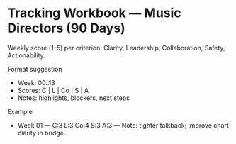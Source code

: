 # Tracking Workbook — Music Directors (90 Days)

Weekly score (1–5) per criterion: Clarity, Leadership, Collaboration, Safety, Actionability.

Format suggestion
- Week: 00..13
- Scores: C | L | Co | S | A
- Notes: highlights, blockers, next steps

Example
- Week 01 — C:3 L:3 Co:4 S:3 A:3 — Note: tighter talkback; improve chart clarity in bridge.
